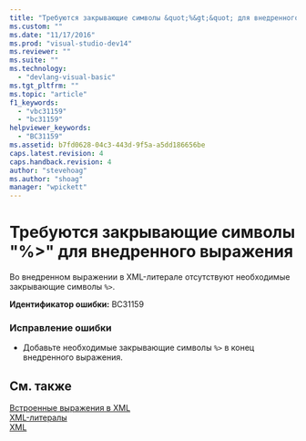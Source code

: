 ```yaml
---
title: "Требуются закрывающие символы &quot;%&gt;&quot; для внедренного выражения | Microsoft Docs"
ms.custom: ""
ms.date: "11/17/2016"
ms.prod: "visual-studio-dev14"
ms.reviewer: ""
ms.suite: ""
ms.technology: 
  - "devlang-visual-basic"
ms.tgt_pltfrm: ""
ms.topic: "article"
f1_keywords: 
  - "vbc31159"
  - "bc31159"
helpviewer_keywords: 
  - "BC31159"
ms.assetid: b7fd0628-04c3-443d-9f5a-a5dd186656be
caps.latest.revision: 4
caps.handback.revision: 4
author: "stevehoag"
ms.author: "shoag"
manager: "wpickett"
---
```

# Требуются закрывающие символы &quot;%&gt;&quot; для внедренного выражения
Во внедренном выражении в XML\-литерале отсутствуют необходимые закрывающие символы `%>`.  
  
 **Идентификатор ошибки:** BC31159  
  
### Исправление ошибки  
  
-   Добавьте необходимые закрывающие символы `%>` в конец внедренного выражения.  
  
## См. также  
 [Встроенные выражения в XML](/dotnet/visual-basic/programming-guide/language-features/xml/embedded-expressions-in-xml)   
 [XML\-литералы](/dotnet/visual-basic/language-reference/xml-literals/index)   
 [XML](/dotnet/visual-basic/programming-guide/language-features/xml/index)